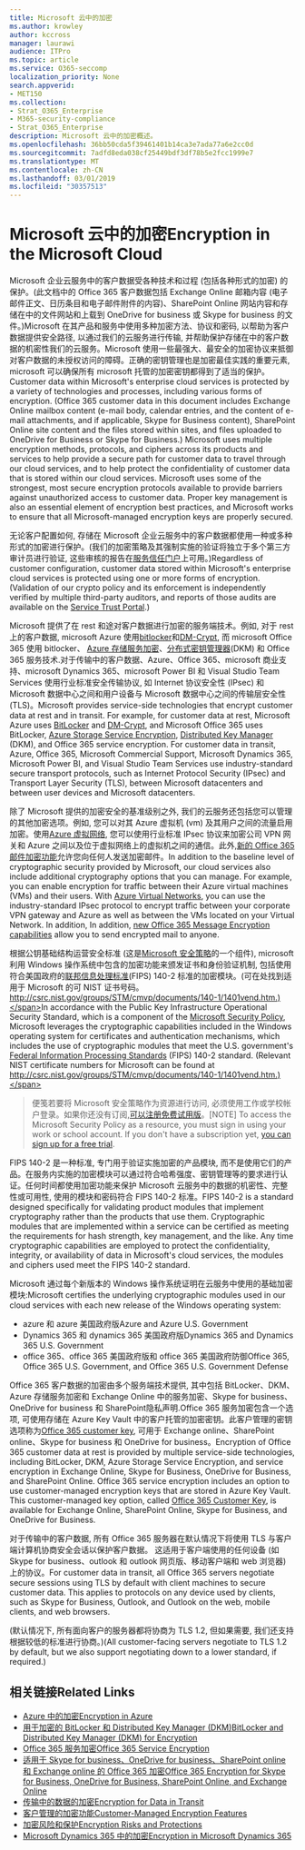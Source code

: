 ```yaml
---
title: Microsoft 云中的加密
ms.author: krowley
author: kccross
manager: laurawi
audience: ITPro
ms.topic: article
ms.service: O365-seccomp
localization_priority: None
search.appverid:
- MET150
ms.collection:
- Strat_O365_Enterprise
- M365-security-compliance
- Strat_O365_Enterprise
description: Microsoft 云中的加密概述。
ms.openlocfilehash: 36bb50cda5f39461401b14ca3e7ada77a6e2cc0d
ms.sourcegitcommit: 7adfd8eda038cf25449bdf3df78b5e2fcc1999e7
ms.translationtype: MT
ms.contentlocale: zh-CN
ms.lasthandoff: 03/01/2019
ms.locfileid: "30357513"
---
```

# <a name="encryption-in-the-microsoft-cloud"></a><span data-ttu-id="dbd5a-103">Microsoft 云中的加密</span><span class="sxs-lookup"><span data-stu-id="dbd5a-103">Encryption in the Microsoft Cloud</span></span>

<span data-ttu-id="dbd5a-p101">Microsoft 企业云服务中的客户数据受各种技术和过程 (包括各种形式的加密) 的保护。(此文档中的 Office 365 客户数据包括 Exchange Online 邮箱内容 (电子邮件正文、日历条目和电子邮件附件的内容)、SharePoint Online 网站内容和存储在中的文件网站和上载到 OneDrive for business 或 Skype for business 的文件。)Microsoft 在其产品和服务中使用多种加密方法、协议和密码, 以帮助为客户数据提供安全路径, 以通过我们的云服务进行传输, 并帮助保护存储在中的客户数据的机密性我们的云服务。Microsoft 使用一些最强大、最安全的加密协议来抵御对客户数据的未授权访问的障碍。正确的密钥管理也是加密最佳实践的重要元素, microsoft 可以确保所有 microsoft 托管的加密密钥都得到了适当的保护。</span><span class="sxs-lookup"><span data-stu-id="dbd5a-p101">Customer data within Microsoft's enterprise cloud services is protected by a variety of technologies and processes, including various forms of encryption. (Office 365 customer data in this document includes Exchange Online mailbox content (e-mail body, calendar entries, and the content of e-mail attachments, and if applicable, Skype for Business content), SharePoint Online site content and the files stored within sites, and files uploaded to OneDrive for Business or Skype for Business.) Microsoft uses multiple encryption methods, protocols, and ciphers across its products and services to help provide a secure path for customer data to travel through our cloud services, and to help protect the confidentiality of customer data that is stored within our cloud services. Microsoft uses some of the strongest, most secure encryption protocols available to provide barriers against unauthorized access to customer data. Proper key management is also an essential element of encryption best practices, and Microsoft works to ensure that all Microsoft-managed encryption keys are properly secured.</span></span>

<span data-ttu-id="dbd5a-p102">无论客户配置如何, 存储在 Microsoft 企业云服务中的客户数据都使用一种或多种形式的加密进行保护。(我们的加密策略及其强制实施的验证将独立于多个第三方审计员进行验证, 这些审核的报告在[服务信任门户](https://aka.ms/stp)上可用。)</span><span class="sxs-lookup"><span data-stu-id="dbd5a-p102">Regardless of customer configuration, customer data stored within Microsoft's enterprise cloud services is protected using one or more forms of encryption. (Validation of our crypto policy and its enforcement is independently verified by multiple third-party auditors, and reports of those audits are available on the [Service Trust Portal](https://aka.ms/stp).)</span></span>

<span data-ttu-id="dbd5a-p103">Microsoft 提供了在 rest 和途对客户数据进行加密的服务端技术。例如, 对于 rest 上的客户数据, microsoft Azure 使用[bitlocker](https://docs.microsoft.com/windows/device-security/bitlocker/bitlocker-overview)和[DM-Crypt](https://en.wikipedia.org/wiki/Dm-crypt), 而 microsoft Office 365 使用 bitlocker、 [Azure 存储服务加密](https://azure.microsoft.com/documentation/articles/storage-service-encryption/)、[分布式密钥管理器](https://support.office.com/article/989ba10c-f73f-4efb-ad1b-af3322e5f376)(DKM) 和 Office 365 服务技术.对于传输中的客户数据、Azure、Office 365、microsoft 商业支持、microsoft Dynamics 365、microsoft Power BI 和 Visual Studio Team Services 使用行业标准安全传输协议, 如 Internet 协议安全性 (IPsec) 和Microsoft 数据中心之间和用户设备与 Microsoft 数据中心之间的传输层安全性 (TLS)。</span><span class="sxs-lookup"><span data-stu-id="dbd5a-p103">Microsoft provides service-side technologies that encrypt customer data at rest and in transit. For example, for customer data at rest, Microsoft Azure uses [BitLocker](https://docs.microsoft.com/windows/device-security/bitlocker/bitlocker-overview) and [DM-Crypt](https://en.wikipedia.org/wiki/Dm-crypt), and Microsoft Office 365 uses BitLocker, [Azure Storage Service Encryption](https://azure.microsoft.com/documentation/articles/storage-service-encryption/), [Distributed Key Manager](https://support.office.com/article/989ba10c-f73f-4efb-ad1b-af3322e5f376) (DKM), and Office 365 service encryption. For customer data in transit, Azure, Office 365, Microsoft Commercial Support, Microsoft Dynamics 365, Microsoft Power BI, and Visual Studio Team Services use industry-standard secure transport protocols, such as Internet Protocol Security (IPsec) and Transport Layer Security (TLS), between Microsoft datacenters and between user devices and Microsoft datacenters.</span></span>

<span data-ttu-id="dbd5a-p104">除了 Microsoft 提供的加密安全的基准级别之外, 我们的云服务还包括您可以管理的其他加密选项。例如, 您可以对其 Azure 虚拟机 (vm) 及其用户之间的流量启用加密。使用[Azure 虚拟网络](https://azure.microsoft.com/services/virtual-network/), 您可以使用行业标准 IPsec 协议来加密公司 VPN 网关和 Azure 之间以及位于虚拟网络上的虚拟机之间的通信。此外,[新的 Office 365 邮件加密功能](set-up-new-message-encryption-capabilities.md)允许您向任何人发送加密邮件。</span><span class="sxs-lookup"><span data-stu-id="dbd5a-p104">In addition to the baseline level of cryptographic security provided by Microsoft, our cloud services also include additional cryptography options that you can manage. For example, you can enable encryption for traffic between their Azure virtual machines (VMs) and their users. With [Azure Virtual Networks](https://azure.microsoft.com/services/virtual-network/), you can use the industry-standard IPsec protocol to encrypt traffic between your corporate VPN gateway and Azure as well as between the VMs located on your Virtual Network. In addition, In addition, [new Office 365 Message Encryption capabilities](set-up-new-message-encryption-capabilities.md) allow you to send encrypted mail to anyone.</span></span>

<span data-ttu-id="dbd5a-p105">根据公钥基础结构运营安全标准 (这是[Microsoft 安全策略](https://servicetrust.microsoft.com/ViewPage/TrustDocuments?command=Download&downloadType=Document&downloadId=5868ecc8-50b7-4f91-b43f-640e2b99e86e&docTab=6d000410-c9e9-11e7-9a91-892aae8839ad_FAQ%20and%20White%20Papers)的一个组件), microsoft 利用 Windows 操作系统中包含的加密功能来颁发证书和身份验证机制, 包括使用符合美国政府的[联邦信息处理标准](http://csrc.nist.gov/publications/PubsFIPS.html)(FIPS) 140-2 标准的加密模块。(可在处找到适用于 Microsoft 的可 NIST 证书号码。http://csrc.nist.gov/groups/STM/cmvp/documents/140-1/1401vend.htm.)</span><span class="sxs-lookup"><span data-stu-id="dbd5a-p105">In accordance with the Public Key Infrastructure Operational Security Standard, which is a component of the [Microsoft Security Policy](https://servicetrust.microsoft.com/ViewPage/TrustDocuments?command=Download&downloadType=Document&downloadId=5868ecc8-50b7-4f91-b43f-640e2b99e86e&docTab=6d000410-c9e9-11e7-9a91-892aae8839ad_FAQ%20and%20White%20Papers), Microsoft leverages the cryptographic capabilities included in the Windows operating system for certificates and authentication mechanisms, which includes the use of cryptographic modules that meet the U.S. government's [Federal Information Processing Standards](http://csrc.nist.gov/publications/PubsFIPS.html) (FIPS) 140-2 standard. (Relevant NIST certificate numbers for Microsoft can be found at http://csrc.nist.gov/groups/STM/cmvp/documents/140-1/1401vend.htm.)</span></span>

> <span data-ttu-id="dbd5a-p106">便笺若要将 Microsoft 安全策略作为资源进行访问, 必须使用工作或学校帐户登录。如果你还没有订阅,[可以注册免费试用版](https://servicetrust.microsoft.com/Home/TrialSubscriptions)。</span><span class="sxs-lookup"><span data-stu-id="dbd5a-p106">[NOTE] To access the Microsoft Security Policy as a resource, you must sign in using your work or school account. If you don't have a subscription yet, [you can sign up for a free trial](https://servicetrust.microsoft.com/Home/TrialSubscriptions).</span></span>

<span data-ttu-id="dbd5a-p107">FIPS 140-2 是一种标准, 专门用于验证实施加密的产品模块, 而不是使用它们的产品。在服务内实施的加密模块可以通过符合哈希强度、密钥管理等的要求进行认证。任何时间都使用加密功能来保护 Microsoft 云服务中的数据的机密性、完整性或可用性, 使用的模块和密码符合 FIPS 140-2 标准。</span><span class="sxs-lookup"><span data-stu-id="dbd5a-p107">FIPS 140-2 is a standard designed specifically for validating product modules that implement cryptography rather than the products that use them. Cryptographic modules that are implemented within a service can be certified as meeting the requirements for hash strength, key management, and the like. Any time cryptographic capabilities are employed to protect the confidentiality, integrity, or availability of data in Microsoft's cloud services, the modules and ciphers used meet the FIPS 140-2 standard.</span></span>

<span data-ttu-id="dbd5a-124">Microsoft 通过每个新版本的 Windows 操作系统证明在云服务中使用的基础加密模块:</span><span class="sxs-lookup"><span data-stu-id="dbd5a-124">Microsoft certifies the underlying cryptographic modules used in our cloud services with each new release of the Windows operating system:</span></span>

- <span data-ttu-id="dbd5a-125">azure 和 azure 美国政府版</span><span class="sxs-lookup"><span data-stu-id="dbd5a-125">Azure and Azure U.S. Government</span></span>
- <span data-ttu-id="dbd5a-126">Dynamics 365 和 dynamics 365 美国政府版</span><span class="sxs-lookup"><span data-stu-id="dbd5a-126">Dynamics 365 and Dynamics 365 U.S. Government</span></span>
- <span data-ttu-id="dbd5a-127">office 365、office 365 美国政府版和 office 365 美国政府防御</span><span class="sxs-lookup"><span data-stu-id="dbd5a-127">Office 365, Office 365 U.S. Government, and Office 365 U.S. Government Defense</span></span>

<span data-ttu-id="dbd5a-p108">Office 365 客户数据的加密由多个服务端技术提供, 其中包括 BitLocker、DKM、Azure 存储服务加密和 Exchange Online 中的服务加密、Skype for business、OneDrive for business 和 SharePoint隐私声明.Office 365 服务加密包含一个选项, 可使用存储在 Azure Key Vault 中的客户托管的加密密钥。此客户管理的密钥选项称为[Office 365 customer key](https://support.office.com/article/f2cd475a-e592-46cf-80a3-1bfb0fa17697), 可用于 Exchange online、SharePoint online、Skype for business 和 OneDrive for business。</span><span class="sxs-lookup"><span data-stu-id="dbd5a-p108">Encryption of Office 365 customer data at rest is provided by multiple service-side technologies, including BitLocker, DKM, Azure Storage Service Encryption, and service encryption in Exchange Online, Skype for Business, OneDrive for Business, and SharePoint Online. Office 365 service encryption includes an option to use customer-managed encryption keys that are stored in Azure Key Vault. This customer-managed key option, called [Office 365 Customer Key](https://support.office.com/article/f2cd475a-e592-46cf-80a3-1bfb0fa17697), is available for Exchange Online, SharePoint Online, Skype for Business, and OneDrive for Business.</span></span>

<span data-ttu-id="dbd5a-p109">对于传输中的客户数据, 所有 Office 365 服务器在默认情况下将使用 TLS 与客户端计算机协商安全会话以保护客户数据。 这适用于客户端使用的任何设备 (如 Skype for business、outlook 和 outlook 网页版、移动客户端和 web 浏览器) 上的协议。</span><span class="sxs-lookup"><span data-stu-id="dbd5a-p109">For customer data in transit, all Office 365 servers negotiate secure sessions using TLS by default with client machines to secure customer data.  This applies to protocols on any device used by clients, such as Skype for Business, Outlook, and Outlook on the web, mobile clients, and web browsers.</span></span>

<span data-ttu-id="dbd5a-133">(默认情况下, 所有面向客户的服务器都将协商为 TLS 1.2, 但如果需要, 我们还支持根据较低的标准进行协商。)</span><span class="sxs-lookup"><span data-stu-id="dbd5a-133">(All customer-facing servers negotiate to TLS 1.2 by default, but we also support negotiating down to a lower standard, if required.)</span></span>

## <a name="related-links"></a><span data-ttu-id="dbd5a-134">相关链接</span><span class="sxs-lookup"><span data-stu-id="dbd5a-134">Related Links</span></span>

- [<span data-ttu-id="dbd5a-135">Azure 中的加密</span><span class="sxs-lookup"><span data-stu-id="dbd5a-135">Encryption in Azure</span></span>](office-365-azure-encryption.md)
- [<span data-ttu-id="dbd5a-136">用于加密的 BitLocker 和 Distributed Key Manager (DKM)</span><span class="sxs-lookup"><span data-stu-id="dbd5a-136">BitLocker and Distributed Key Manager (DKM) for Encryption</span></span>](office-365-bitlocker-and-distributed-key-manager-for-encryption.md)
- [<span data-ttu-id="dbd5a-137">Office 365 服务加密</span><span class="sxs-lookup"><span data-stu-id="dbd5a-137">Office 365 Service Encryption</span></span>](office-365-service-encryption.md)
- [<span data-ttu-id="dbd5a-138">适用于 Skype for business、OneDrive for business、SharePoint online 和 Exchange online 的 Office 365 加密</span><span class="sxs-lookup"><span data-stu-id="dbd5a-138">Office 365 Encryption for Skype for Business, OneDrive for Business, SharePoint Online, and Exchange Online</span></span>](office-365-encryption-for-skype-onedrive-sharepoint-and-exchange.md)
- [<span data-ttu-id="dbd5a-139">传输中的数据的加密</span><span class="sxs-lookup"><span data-stu-id="dbd5a-139">Encryption for Data in Transit</span></span>](office-365-encryption-for-data-in-transit.md)
- [<span data-ttu-id="dbd5a-140">客户管理的加密功能</span><span class="sxs-lookup"><span data-stu-id="dbd5a-140">Customer-Managed Encryption Features</span></span>](office-365-customer-managed-encryption-features.md)
- [<span data-ttu-id="dbd5a-141">加密风险和保护</span><span class="sxs-lookup"><span data-stu-id="dbd5a-141">Encryption Risks and Protections</span></span>](office-365-encryption-risks-and-protections.md)
- [<span data-ttu-id="dbd5a-142">Microsoft Dynamics 365 中的加密</span><span class="sxs-lookup"><span data-stu-id="dbd5a-142">Encryption in Microsoft Dynamics 365</span></span>](office-365-encryption-in-microsoft-dynamics-365.md)